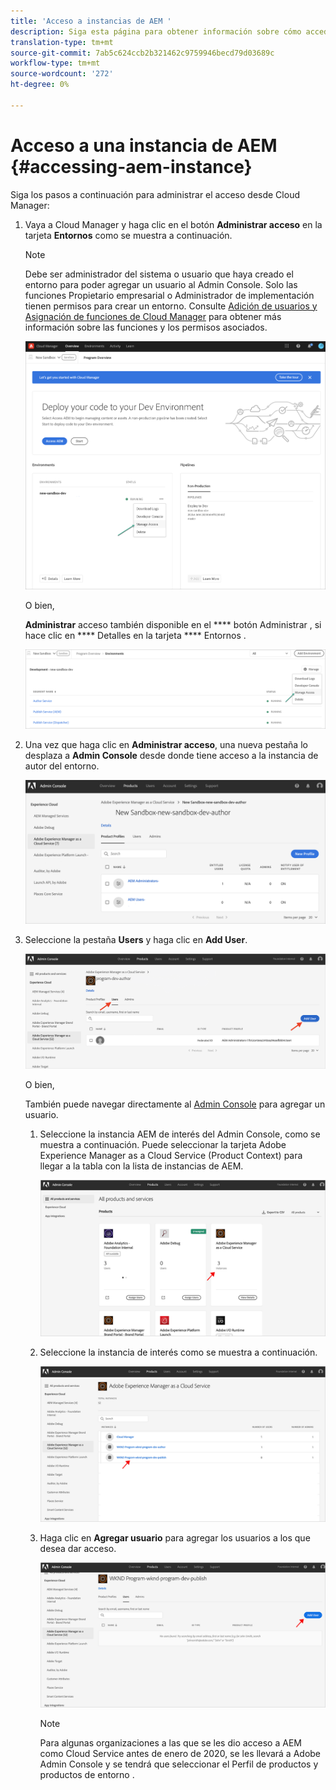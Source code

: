```yaml
---
title: 'Acceso a instancias de AEM '
description: Siga esta página para obtener información sobre cómo acceder a una instancia de AEM
translation-type: tm+mt
source-git-commit: 7ab5c624ccb2b321462c9759946becd79d03689c
workflow-type: tm+mt
source-wordcount: '272'
ht-degree: 0%

---
```



# Acceso a una instancia de AEM {#accessing-aem-instance}

Siga los pasos a continuación para administrar el acceso desde Cloud Manager:

1. Vaya a Cloud Manager y haga clic en el botón **Administrar acceso** en la tarjeta **Entornos** como se muestra a continuación.

   >[!NOTE]
   >Debe ser administrador del sistema o usuario que haya creado el entorno para poder agregar un usuario al Admin Console. Solo las funciones Propietario empresarial o Administrador de implementación tienen permisos para crear un entorno. Consulte [Adición de usuarios y Asignación de funciones de Cloud Manager](/help/onboarding/what-is-required/add-users-assign-cm-roles.md) para obtener más información sobre las funciones y los permisos asociados.

   ![](/help/onboarding/getting-access-to-aem-in-cloud/assets/sys-admin6.png)

   O bien,

   **Administrar** acceso también disponible en el  **** botón Administrar , si hace clic en  **** Detalles en la tarjeta  **** Entornos .

   ![](/help/onboarding/getting-access-to-aem-in-cloud/assets/sys-admin4.png)


1. Una vez que haga clic en **Administrar acceso**, una nueva pestaña lo desplaza a **Admin Console** desde donde tiene acceso a la instancia de autor del entorno.

   ![](/help/onboarding/getting-access-to-aem-in-cloud/assets/sys-admin-2.png)

1. Seleccione la pestaña **Users** y haga clic en **Add User**.

   ![](/help/onboarding/what-is-required/assets/admin-console-5.png)



   O bien,

   También puede navegar directamente al [Admin Console](https://adminconsole.adobe.com) para agregar un usuario.

   1. Seleccione la instancia AEM de interés del Admin Console, como se muestra a continuación. Puede seleccionar la tarjeta Adobe Experience Manager as a Cloud Service (Product Context) para llegar a la tabla con la lista de instancias de AEM.

      ![](/help/onboarding/what-is-required/assets/admin-console-6.png)

   1. Seleccione la instancia de interés como se muestra a continuación.

      ![](/help/onboarding/what-is-required/assets/admin-console-7.png)


   1. Haga clic en **Agregar usuario** para agregar los usuarios a los que desea dar acceso.

      ![](/help/onboarding/what-is-required/assets/admin-console-8.png)

      >[!NOTE]
      >Para algunas organizaciones a las que se les dio acceso a AEM como Cloud Service antes de enero de 2020, se les llevará a Adobe Admin Console y se tendrá que seleccionar el Perfil de productos y productos de entorno .

